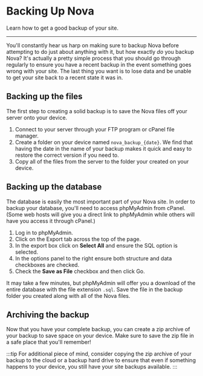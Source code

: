 # Backing Up Nova

Learn how to get a good backup of your site.

---

You'll constantly hear us harp on making sure to backup Nova before attempting to do just about anything with it, but how exactly *do* you backup Nova? It's actually a pretty simple process that you should go through regularly to ensure you have a recent backup in the event something goes wrong with your site. The last thing you want is to lose data and be unable to get your site back to a recent state it was in.

## Backing up the files

The first step to creating a solid backup is to save the Nova files off your server onto your device.

1. Connect to your server through your FTP program or cPanel file manager.
2. Create a folder on your device named `nova_backup_{date}`. We find that having the date in the name of your backup makes it quick and easy to restore the correct version if you need to.
3. Copy all of the files from the server to the folder your created on your device.

## Backing up the database

The database is easily the most important part of your Nova site. In order to backup your database, you'll need to access phpMyAdmin from cPanel. (Some web hosts will give you a direct link to phpMyAdmin while others will have you access it through cPanel.)

1. Log in to phpMyAdmin.
2. Click on the Export tab across the top of the page.
3. In the export box click on **Select All** and ensure the SQL option is selected.
4. In the options panel to the right ensure both structure and data checkboxes are checked.
5. Check the **Save as File** checkbox and then click Go.

It may take a few minutes, but phpMyAdmin will offer you a download of the entire database with the file extension `.sql`. Save the file in the backup folder you created along with all of the Nova files.

## Archiving the backup

Now that you have your complete backup, you can create a zip archive of your backup to save space on your device. Make sure to save the zip file in a safe place that you'll remember!

:::tip
For additional piece of mind, consider copying the zip archive of your backup to the cloud or a backup hard drive to ensure that even if something happens to your device, you still have your site backups available.
:::
